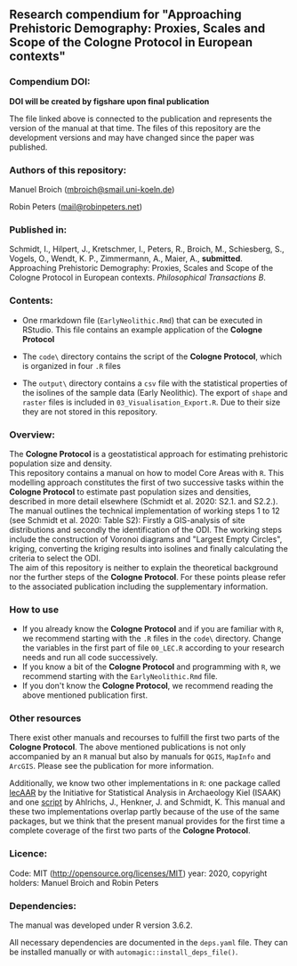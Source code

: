 ## Research compendium for "Approaching Prehistoric Demography: Proxies, Scales and Scope of the Cologne Protocol in European contexts"

### Compendium DOI:

**DOI will be created by figshare upon final publication**

The file linked above is connected to the publication and represents the version of the manual at that time. The files of this repository are the development versions and may have changed since the paper was published.

### Authors of this repository:

Manuel Broich (mbroich@smail.uni-koeln.de)

Robin Peters (mail@robinpeters.net)

### Published in:

Schmidt, I., Hilpert, J., Kretschmer, I., Peters, R., Broich, M., Schiesberg, S., Vogels, O., Wendt, K. P., Zimmermann, A., Maier, A., **submitted**. Approaching Prehistoric Demography: Proxies, Scales and Scope of the Cologne Protocol in European contexts. _Philosophical Transactions B_.

### Contents:

- One rmarkdown file (`EarlyNeolithic.Rmd`) that can be executed in RStudio. This file contains an example application of the **Cologne Protocol**

- The `code\` directory contains the script of the **Cologne Protocol**, which is organized in four `.R` files

- The `output\` directory contains a `csv` file with the statistical properties of the isolines of the sample data (Early Neolithic). The export of `shape` and `raster` files is included in `03_Visualisation_Export.R`. Due to their size they are not stored in this repository. 

### Overview:

The **Cologne Protocol** is a geostatistical approach for estimating prehistoric population size and density.  
This repository contains a manual on how to model Core Areas with `R`. This modelling approach constitutes the first of two successive tasks within the **Cologne Protocol** to estimate past population sizes and densities, described in more detail elsewhere (Schmidt et al. 2020: S2.1. and S2.2.).
The manual outlines the technical implementation of working steps 1 to 12 (see Schmidt et al. 2020: Table S2): Firstly a GIS-analysis of site distributions and secondly the identification of the ODI. The working steps include the construction of Voronoi diagrams and "Largest Empty Circles", kriging, converting the kriging results into isolines and finally calculating the criteria to select the ODI.  
The aim of this repository is neither to explain the theoretical background nor the further steps of the **Cologne Protocol**. For these points please refer to the associated publication including the supplementary information.

### How to use

- If you already know the **Cologne Protocol** and if you are familiar with `R`, we recommend starting with the `.R` files in the `code\` directory. Change the variables in the first part of file `00_LEC.R` according to your research needs and run all code successively.  
- If you know a bit of the **Cologne Protocol** and programming with `R`, we recommend starting with the `EarlyNeolithic.Rmd` file.  
- If you don't know the **Cologne Protocol**, we recommend reading the above mentioned publication first.

### Other resources

There exist other manuals and recourses to fulfill the first two parts of the **Cologne Protocol**. The above mentioned publications is not only accompanied by an `R` manual but also by manuals for `QGIS`, `MapInfo` and `ArcGIS`. Please see the publication for more information.  

Additionally, we know two other implementations in `R`: one package called [lecAAR](https://github.com/ISAAKiel/lecAAR) by the Initiative for Statistical Analysis in Archaeology Kiel (ISAAK) and one [script](https://uni-tuebingen.de/en/research/core-research/collaborative-research-centers/sfb-1070/organisation/service-project-s/technical-notes/technical-note-1.html) by Ahlrichs, J., Henkner, J. and Schmidt, K.
This manual and these two implementations overlap partly because of the use of the same packages, but we think that the present manual provides for the first time a complete coverage of the first two parts of the **Cologne Protocol**.

### Licence:

Code: MIT (http://opensource.org/licenses/MIT) year: 2020, copyright holders: Manuel Broich and Robin Peters

### Dependencies:

The manual was developed under R version 3.6.2.

All necessary dependencies are documented in the `deps.yaml` file. They can be installed manually or with `automagic::install_deps_file()`. 
